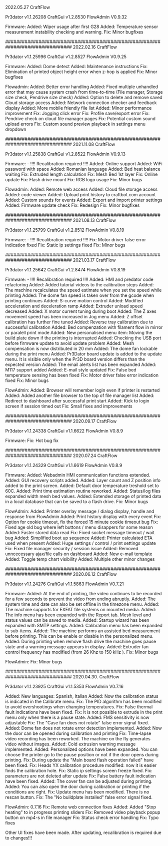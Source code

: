 2022.05.27 CraftFlow

Pr3dator  v1.1.26208
CraftGui  v1.2.8530
FlowAdmin V0.9.32

Firmware:
Added: Wiper usage after first G28
Added: Temperature sensor measurement instability checking and warning. 
Fix:   Minor bugfixes
                                                                                                                     
                                                                                                                     
                                                                                                                     
                                                                                                                     
                                                                                                                     
                                                                                                                     
                                                                                                                     
                                                                                                                     
                                                                                                                     
                                                                                                                     
                                                                                                                     
                                                                                                                     
                                                                                                                     
                                                                                                                     
                                                                                                                     
                                                                                                                     
                                                                                                                     
                                                                                                                     
                                                                                                                     

################################################################################ 
2022.02.16 CraftFlow

Pr3dator  v1.1.25996
CraftGui  v1.2.8527
FlowAdmin V0.9.25

Firmware: 
Added:   Dome detect
Added:   Maintenance instructions
Fix:     Elimination of printed object height error when z-hop is applied
Fix:     Minor bugfixes

Flowadmin:
Added:   Better error handling
Added:   Fixed multiple unhandled error that may cause system crash from time-to-time (File manager, Storage size check, Pendrive size check)
Added:   Option to delete and remove saved Cloud storage access
Added:   Network connection checker and feedback display
Added:   More mobile friendly file list
Added:   Minor performance improvement
Fix:     Jogging click error
Fix:     Profile save/export error
Fix:     Pendrive check on cloud file manager pages
Fix:     Potential custom sound upload errors
Fix:     Custom sound preview playback in settings menu dropdown

################################################################################ 
2021.11.08 CraftFlow

Pr3dator  v1.1.25838
CraftGui  v1.2.8522
FlowAdmin V0.9.13

Firmware: - !!!! Recalibration required !!!!
Added:   Online support
Added:   WiFi password with space
Added:   Romanian language
Added:   Bed heat balance waiting
Fix:     Extruded length calculation
Fix:     Mesh Bed 1st layer
Fix:     Online update 
Fix:     Flash drive mount
Fix:     RGB logo usage
Fix:     Minor bugs

Flowadmin:
Added:   Remote web access
Added:   Cloud file storage access
Added:   code viewer
Added:   Upload print history to craftbot.com account
Added:   Custom sounds for events
Added:   Export and import printer settings
Added:   Firmware update check
Fix:     Redesign
Fix:     Minor bugfixes


################################################################################ 
2021.08.13 CraftFlow

Pr3dator  v1.1.25799
CraftGui  v1.2.8512
FlowAdmin V0.8.19

Firmware: - !!!! Recalibration required !!!!
Fix:   Motor driver false error indication fixed
Fix:   Static ip settings fixed
Fix:   Minor bugs


################################################################################
2021.03.17 CraftFlow

Pr3dator  v1.1.25642
CraftGui  v1.2.8474
FlowAdmin V0.8.19

Firmware: - !!!! Recalibration required !!!!
Added: HMI and predator code refactoring
Added: Added tutorial videos to the calibration steps
Added: The machine recalculates the speed estimate when you set the speed while printing
Added: The dome fan speed is taken over from the gcode when printing continues
Added: S-curve motion control
Added: Modified acceleration and deceleration ramp
Added: Extruder unload speed decreased
Added: X motor current tuning during boot
Added: The Z axes movement speed has been increased in Jog menu
Added: Z offset calibration has further fine tuned
Added: Reverse tray calibration due to successful calibration 
Added: Bed compenzation with filament flow in mirror or paralell print mode
Added: New personalised menu item: Moving the build plate down if the printing is interrupted
Added: Checking the USB port before firmware update to avoid update problem
Added: Mesh compensation is now distributed in 20 mm
Added: The dome fan lockable during the print menu
Added: Pr3Dator board update is added to the update menu. It is visible only when the Pr3D board version differs than the expected version
Added: The email alerts list has been expanded
Added: M117 support added
Added: E-mail style updated
Fix:   False bed temperature sensing has been fixed
Fix:   Motor driver false error indication fixed
Fix:   Minor bugs

FlowAdmin:
Added: Browser will remember login even if printer is restarted
Added: Added another file browser to the top of file manager list
Added: Redirect to dashboard after successful print start
Added: Kick to login screen if session timed out
Fix:   Small fixes and improvements


################################################################################
2020.09.17 CraftFlow

Pr3dator v1.1.24338
CraftGui v1.1.6622
FlowAdmin V0.8.9


Firmware:
Fix:   Hot bug fix


################################################################################
2020.07.24 CraftFlow

Pr3dator  v1.1.24329
CraftGui  v1.1.6619
FlowAdmin V0.8.9

Firmware:
Added: Webadmin HMI communication functions extended.
Added: GUI recovery scripts added.
Added: Layer count and Z position info added to the print screen.
Added: Default door temperature treshold set to 60C.
Added: Print time estimation routine reworked.
Added: Status/log files expanded width mesh bed values.
Added: Extended storage of printed data in a local database that can be saved to a flash drive.
Fix:   Minor bugs

FlowAdmin:
Added: Printer overlay message / dialog display, handle and response from FlowAdmin
Added: Print history display with every event
Fix:   Option for cookie timeout, fix the forced 15 minute cookie timeout bug
Fix:   Fixed age old bug where left buttons / menu disappers for some reason
Added: Faster stored data read
Fix:   Fixed socket message timeout / wait bug
Added: Simplified boot up sequence
Added: Printer calculated ETA used when present
Added: Huge settings / control / print settings update
Fix:   Fixed file manager security / session issue
Added: Removed unncecessary ajax/file calls on dashboard
Added: New e-mail template
Added: Toggle temp chart visibility
Added: Multiple other minor changes


################################################################################
2020.06.12 CraftFlow

Pr3dator  v1.1.24276
CraftGui  v1.1.5863
FlowAdmin V0.7.21

Firmware:
Added: At the end of printing, the video continues to be recorded for a few seconds to prevent the video from ending abruptly.
Added: The system time and date can also be set offline in the timezone menu.
Added: The machine supports for EXFAT file systems on mounted media.
Added: The info menu has been expanded with the Report tab. Mesh level and status values can be saved to media.
Added: Startup wizard has been expanded with SMTP settings.
Added: Calibration menu has been expanded to sub-items.
Added: The machine performs an assisted bed measurement before printing. This can be enable or disable in the personalized menu.
Added: During printing when remove flash drive the machine goes pause state and a warning message appears in display.
Added: Extruder fan control frequency has modified (from 26 Khz to 150 kHz ). 
Fix:   Minor bugs

FlowAdmin:
Fix:   Minor bugs


################################################################################
2020.04.30. CraftFlow

Pr3dator  v1.1.23925
CraftGui  v1.1.5353
FlowAdmin V0.7.16

Added: New languages: Spanish, Italian
Added: Now the calibration status is indicated in the Calibrate menu.
Fix:   The PID algorithm has been modified to avoid overshootings when changing temperatures.
Fix:   False thermal fault indications have been fixed.
Fix:   It is not possible to extrude in the print menu only when there is a pause state.
Added: FMS sensitivity is now adjustable
Fix:   The "Case fan does not rotate" false error signal fixed.
Added: Dome fan does not rotate error detection implemented.
Added: Now the door can be opened during calibration and printing
Fix:   Time-lapse video recording has been reworked. The machine on the fly generates video without images.
Added: Cold extrusion warning message implemented.
Added: Personalized options have been expanded. You can choose the printer go to the pause position or not if the door opens during printing.
Fix:   During update the "Main board flash operation failed" have been fixed.
Fix:   Heads YX calibration procedure modified: now it is easier finds the calibration hole.
Fix:   Static ip settings screen freeze fixed.
Fix:   parameters are not deleted after update
Fix:   False battery fault indication have been fixed.
Added: The cover fan can be adjusted during printing.
Added: You can also open the door during calibration or printing if the conditions are right.
Fix:   Update menu has been modified. There is no rescan button.
Fix:   The "No buildplate installed" false error signal fixed.

FlowAdmin: 0.7.16
Fix:   Remote web connection fixes
Added: Added "Stop heating" to in progress printing sliders
Fix:   Removed video playback popup button on mp4-s in file manager
Fix:   Status check error handling
Fix:   Typo fixes

Other UI fixes have been made.
After updating, recalibration is required due to changes!!!
